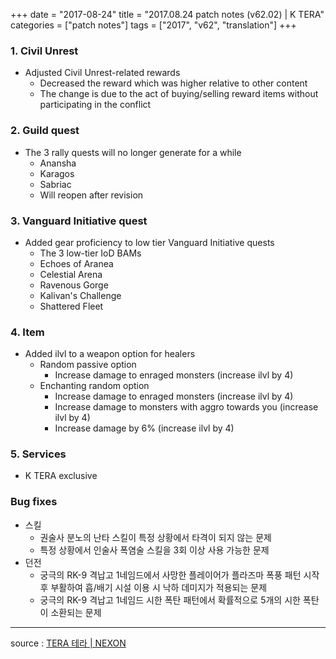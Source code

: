 +++
date = "2017-08-24"
title = "2017.08.24 patch notes (v62.02) | K TERA"
categories = ["patch notes"]
tags = ["2017", "v62", "translation"]
+++

### 1. Civil Unrest
- Adjusted Civil Unrest-related rewards
  - Decreased the reward which was higher relative to other content
  - The change is due to the act of buying/selling reward items without participating in the conflict

### 2. Guild quest
- The 3 rally quests will no longer generate for a while
  - Anansha
  - Karagos
  - Sabriac
  - Will reopen after revision

### 3. Vanguard Initiative quest
- Added gear proficiency to low tier Vanguard Initiative quests
  - The 3 low-tier IoD BAMs
  - Echoes of Aranea
  - Celestial Arena
  - Ravenous Gorge
  - Kalivan's Challenge
  - Shattered Fleet

### 4. Item
- Added ilvl to a weapon option for healers
  - Random passive option
    - Increase damage to enraged monsters (increase ilvl by 4)
  - Enchanting random option
    - Increase damage to enraged monsters (increase ilvl by 4)
    - Increase damage to monsters with aggro towards you (increase ilvl by 4)
    - Increase damage by 6% (increase ilvl by 4)

### 5. Services
- K TERA exclusive

### Bug fixes
- 스킬
  - 권술사 분노의 난타 스킬이 특정 상황에서 타격이 되지 않는 문제
  - 특정 상황에서 인술사 폭염술 스킬을 3회 이상 사용 가능한 문제
- 던전
  - 궁극의 RK-9 격납고 1네임드에서 사망한 플레이어가 플라즈마 폭풍 패턴 시작 후 부활하여 흡/배기 시설 이용 시 낙하 데미지가 적용되는 문제
  - 궁극의 RK-9 격납고 1네임드 시한 폭탄 패턴에서 확률적으로 5개의 시한 폭탄이 소환되는 문제

----

source : [TERA 테라 | NEXON](http://tera.nexon.com/news/update/view.aspx?n4articlesn=294)
